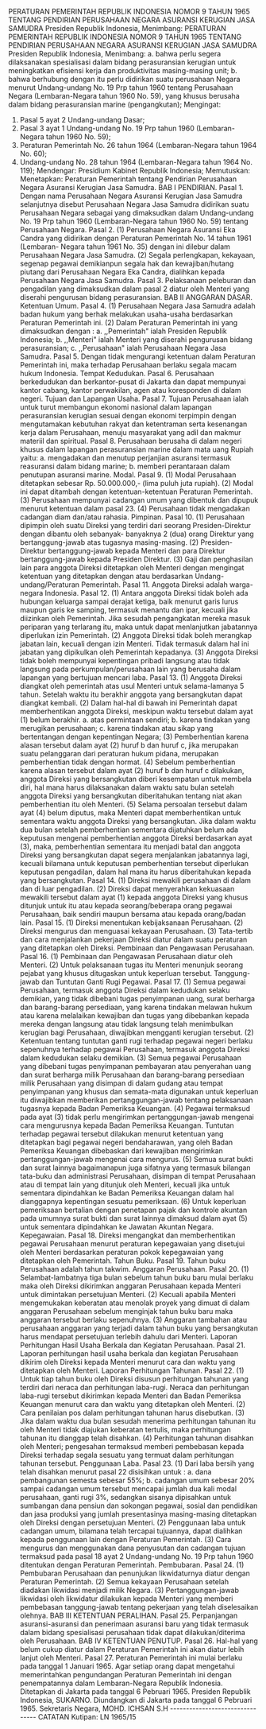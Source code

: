  PERATURAN PEMERINTAH REPUBLIK INDONESIA NOMOR 9 TAHUN 1965 TENTANG PENDIRIAN PERUSAHAAN NEGARA ASURANSI KERUGIAN JASA SAMUDRA Presiden Republik Indonesia, Menimbang: PERATURAN PEMERINTAH REPUBLIK INDONESIA NOMOR 9 TAHUN 1965 TENTANG PENDIRIAN PERUSAHAAN NEGARA ASURANSI KERUGIAN JASA SAMUDRA Presiden Republik Indonesia, Menimbang:
a. bahwa perlu segera dilaksanakan spesialisasi dalam bidang perasuransian kerugian untuk meningkatkan efisiensi kerja dan produktivitas masing-masing unit;
b. bahwa berhubung dengan itu perlu didirikan suatu perusahaan Negara menurut Undang-undang No. 19 Prp tahun 1960 tentang Perusahaan Negara (Lembaran-Negara tahun 1960 No. 59), yang khusus berusaha dalam bidang perasuransian marine (pengangkutan);
Mengingat:

1. Pasal 5 ayat 2 Undang-undang Dasar;
2. Pasal 3 ayat 1 Undang-undang No. 19 Prp tahun 1960 (Lembaran- Negara tahun 1960 No. 59);
3. Peraturan Pemerintah No. 26 tahun 1964 (Lembaran-Negara tahun 1964 No. 60);
4. Undang-undang No. 28 tahun 1964 (Lembaran-Negara tahun 1964 No. 119); Mendengar: Presidium Kabinet Republik Indonesia; Memutuskan: Menetapkan: Peraturan Pemerintah tentang Pendirian Perusahaan Negara Asuransi Kerugian Jasa Samudra. BAB I PENDIRIAN. Pasal 1. Dengan nama Perusahaan Negara Asuransi Kerugian Jasa Samudra selanjutnya disebut Perusahaan Negara Jasa Samudra didirikan suatu Perusahaan Negara sebagai yang dimaksudkan dalam Undang-undang No. 19 Prp tahun 1960 (Lembaran-Negara tahun 1960 No. 59) tentang Perusahaan Negara. Pasal 2. (1) Perusahaan Negara Asuransi Eka Candra yang didirikan dengan Peraturan Pemerintah No. 14 tahun 1961 (Lembaran- Negara tahun 1961 No. 35) dengan ini dilebur dalam Perusahaan Negara Jasa Samudra. (2) Segala perlengkapan, kekayaan, segenap pegawai demikianpun segala hak dan kewajiban/hutang piutang dari Perusahaan Negara Eka Candra, dialihkan kepada Perusahaan Negara Jasa Samudra. Pasal 3. Pelaksanaan peleburan dan pengadilan yang dimaksudkan dalam pasal 2 diatur oleh Menteri yang diserahi pengurusan bidang perasuransian. BAB II ANGGARAN DASAR. Ketentuan Umum. Pasal 4. (1) Perusahaan Negara Jasa Samudra adalah badan hukum yang berhak melakukan usaha-usaha berdasarkan Peraturan Pemerintah ini. (2) Dalam Peraturan Pemerintah ini yang dimaksudkan dengan :
a. ,,Pemerintah" ialah Presiden Republik Indonesia;
b. ,,Menteri" ialah Menteri yang diserahi pengurusan bidang perasuransian;
c. ,,Perusahaan" ialah Perusahaan Negara Jasa Samudra. Pasal 5. Dengan tidak mengurangi ketentuan dalam Peraturan Pemerintah ini, maka terhadap Perusahaan berlaku segala macam hukum Indonesia. Tempat Kedudukan. Pasal 6. Perusahaan berkedudukan dan berkantor-pusat di Jakarta dan dapat mempunyai kantor cabang, kantor perwakilan, agen atau koresponden di dalam negeri. Tujuan dan Lapangan Usaha. Pasal 7. Tujuan Perusahaan ialah untuk turut membangun ekonomi nasional dalam lapangan perasuransian kerugian sesuai dengan ekonomi terpimpin dengan mengutamakan kebutuhan rakyat dan ketentraman serta kesenangan kerja dalam Perusahaan, menuju masyarakat yang adil dan makmur materiil dan spiritual. Pasal 8. Perusahaan berusaha di dalam negeri khusus dalam lapangan perasuransian marine dalam mata uang Rupiah yaitu:
a. mengadakan dan menutup perjanjian asuransi termasuk reasuransi dalam bidang marine;
b. memberi perantaraan dalam penutupan asuransi marine. Modal. Pasal 9. (1) Modal Perusahaan ditetapkan sebesar Rp. 50.000.000,- (lima puluh juta rupiah). (2) Modal ini dapat ditambah dengan ketentuan-ketentuan Peraturan Pemerintah. (3) Perusahaan mempunyai cadangan umum yang dibentuk dan dipupuk menurut ketentuan dalam pasal 23. (4) Perusahaan tidak mengadakan cadangan diam dan/atau rahasia. Pimpinan. Pasal 10. (1) Perusahaan dipimpin oleh suatu Direksi yang terdiri dari seorang Presiden-Direktur dengan dibantu oleh sebanyak- banyaknya 2 (dua) orang Direktur yang bertanggung-jawab atas tugasnya masing-masing. (2) Presiden-Direktur bertanggung-jawab kepada Menteri dan para Direktur bertanggung-jawab kepada Presiden Direktur. (3) Gaji dan penghasilan lain para anggota Direksi ditetapkan oleh Menteri dengan mengingat ketentuan yang ditetapkan dengan atau berdasarkan Undang-undang/Peraturan Pemerintah. Pasal 11. Anggota Direksi adalah warga-negara Indonesia. Pasal 12. (1) Antara anggota Direksi tidak boleh ada hubungan keluarga sampai derajat ketiga, baik menurut garis lurus maupun garis ke samping, termasuk menantu dan ipar, kecuali jika diizinkan oleh Pemerintah. Jika sesudah pengangkatan mereka masuk periparan yang terlarang itu, maka untuk dapat menlanjutkan jabatannya diperlukan izin Pemerintah. (2) Anggota Direksi tidak boleh merangkap jabatan lain, kecuali dengan izin Menteri. Tidak termasuk dalam hal ini jabatan yang dipikulkan oleh Pemerintah kepadanya. (3) Anggota Direksi tidak boleh mempunyai kepentingan pribadi langsung atau tidak langsung pada perkumpulan/perusahaan lain yang berusaha dalam lapangan yang bertujuan mencari laba. Pasal 13. (1) Anggota Direksi diangkat oleh pemerintah atas usul Menteri untuk selama-lamanya 5 tahun. Setelah waktu itu berakhir anggota yang bersangkutan dapat diangkat kembali. (2) Dalam hal-hal di bawah ini Pemerintah dapat memberhentikan anggota Direksi, meskipun waktu tersebut dalam ayat (1) belum berakhir. a. atas permintaan sendiri;
b. karena tindakan yang merugikan perusahaan;
c. karena tindakan atau sikap yang bertentangan dengan kepentingan Negara;
(3) Pemberhentian karena alasan tersebut dalam ayat (2) huruf b dan huruf c, jika merupakan suatu pelanggaran dari peraturan hukum pidana, merupakan pemberhentian tidak dengan hormat. (4) Sebelum pemberhentian karena alasan tersebut dalam ayat (2) huruf b dan huruf c dilakukan, anggota Direksi yang bersangkutan diberi kesempatan untuk membela diri, hal mana harus dilaksanakan dalam waktu satu bulan setelah anggota Direksi yang bersangkutan diberitahukan tentang niat akan pemberhentian itu oleh Menteri. (5) Selama persoalan tersebut dalam ayat (4) belum diputus, maka Menteri dapat memberhentikan untuk sementara waktu anggota Direksi yang bersangkutan. Jika dalam waktu dua bulan setelah pemberhentian sementara dijatuhkan belum ada keputusan mengenai pemberhentian anggota Direksi berdasarkan ayat (3), maka, pemberhentian sementara itu menjadi batal dan anggota Direksi yang bersangkutan dapat segera menjalankan jabatannya lagi, kecuali bilamana untuk keputusan pemberhentian tersebut diperlukan keputusan pengadilan, dalam hal mana itu harus diberitahukan kepada yang bersangkutan. Pasal 14. (1) Direksi mewakili perusahaan di dalam dan di luar pengadilan. (2) Direksi dapat menyerahkan kekuasaan mewakili tersebut dalam ayat (1) kepada anggota Direksi yang khusus ditunjuk untuk itu atau kepada seorang/beberapa orang pegawai Perusahaan, baik sendiri maupun bersama atau kepada orang/badan lain. Pasal 15. (1) Direksi menentukan kebijaksanaan Perusahaan. (2) Direksi mengurus dan menguasai kekayaan Perusahaan. (3) Tata-tertib dan cara menjalankan pekerjaan Direksi diatur dalam suatu peraturan yang ditetapkan oleh Direksi. Pembinaan dan Pengawasan Perusahaan. Pasal 16. (1) Pembinaan dan Pengawasan Perusahaan diatur oleh Menteri. (2) Untuk pelaksanaan tugas itu Menteri menunjuk seorang pejabat yang khusus ditugaskan untuk keperluan tersebut. Tanggung-jawab dan Tuntutan Ganti Rugi Pegawai. Pasal 17. (1) Semua pegawai Perusahaan, termasuk anggota Direksi dalam kedudukan selaku demikian, yang tidak dibebani tugas penyimpanan uang, surat berharga dan barang-barang persediaan, yang karena tindakan melawan hukum atau karena melalaikan kewajiban dan tugas yang dibebankan kepada mereka dengan langsung atau tidak langsung telah menimbulkan kerugian bagi Perusahaan, diwajibkan mengganti kerugian tersebut. (2) Ketentuan tentang tuntutan ganti rugi terhadap pegawai negeri berlaku sepenuhnya terhadap pegawai Perusahaan, termasuk anggota Direksi dalam kedudukan selaku demikian. (3) Semua pegawai Perusahaan yang dibebani tugas penyimpanan pembayaran atau penyerahan uang dan surat berharga milik Perusahaan dan barang-barang persediaan milik Perusahaan yang disimpan di dalam gudang atau tempat penyimpanan yang khusus dan semata-mata digunakan untuk keperluan itu diwajibkan memberikan pertanggungan-jawab tentang pelaksanaan tugasnya kepada Badan Pemeriksa Keuangan. (4) Pegawai termaksud pada ayat (3) tidak perlu mengirimkan pertanggungan-jawab mengenai cara mengurusnya kepada Badan Pemeriksa Keuangan. Tuntutan terhadap pegawai tersebut dilakukan menurut ketentuan yang ditetapkan bagi pegawai negeri bendaharawan, yang oleh Badan Pemeriksa Keuangan dibebaskan dari kewajiban mengirimkan pertanggungan-jawab mengenai cara mengurus. (5) Semua surat bukti dan surat lainnya bagaimanapun juga sifatnya yang termasuk bilangan tata-buku dan administrasi Perusahaan, disimpan di tempat Perusahaan atau di tempat lain yang ditunjuk oleh Menteri, kecuali jika untuk sementara dipindahkan ke Badan Pemeriksa Keuangan dalam hal dianggapnya kepentingan sesuatu pemeriksaan. (6) Untuk keperluan pemeriksaan bertalian dengan penetapan pajak dan kontrole akuntan pada umumnya surat bukti dan surat lainnya dimaksud dalam ayat (5) untuk sementara dipindahkan ke Jawatan Akuntan Negara. Kepegawaian. Pasal 18. Direksi mengangkat dan memberhentikan pegawai Perusahaan menurut peraturan kepegawaian yang disetujui oleh Menteri berdasarkan peraturan pokok kepegawaian yang ditetapkan oleh Pemerintah. Tahun Buku. Pasal 19. Tahun buku Perusahaan adalah tahun takwim. Anggaran Perusahaan. Pasal 20. (1) Selambat-lambatnya tiga bulan sebelum tahun buku baru mulai berlaku maka oleh Direksi dikirimkan anggaran Perusahaan kepada Menteri untuk dimintakan persetujuan Menteri. (2) Kecuali apabila Menteri mengemukakan keberatan atau menolak proyek yang dimuat di dalam anggaran Perusahaan sebelum menginjak tahun buku baru maka anggaran tersebut berlaku sepenuhnya. (3) Anggaran tambahan atau perusahaan anggaran yang terjadi dalam tahun buku yang bersangkutan harus mendapat persetujuan terlebih dahulu dari Menteri. Laporan Perhitungan Hasil Usaha Berkala dan Kegiatan Perusahaan. Pasal 21. Laporan perhitungan hasil usaha berkala dan kegiatan Perusahaan dikirim oleh Direksi kepada Menteri menurut cara dan waktu yang ditetapkan oleh Menteri. Laporan Perhitungan Tahunan. Pasal 22. (1) Untuk tiap tahun buku oleh Direksi disusun perhitungan tahunan yang terdiri dari neraca dan perhitungan laba-rugi. Neraca dan perhitungan laba-rugi tersebut dikirimkan kepada Menteri dan Badan Pemeriksa Keuangan menurut cara dan waktu yang ditetapkan oleh Menteri. (2) Cara penilaian pos dalam perhitungan tahunan harus disebutkan. (3) Jika dalam waktu dua bulan sesudah menerima perhitungan tahunan itu oleh Menteri tidak diajukan keberatan tertulis, maka perhitungan tahunan itu dianggap telah disahkan. (4) Perhitungan tahunan disahkan oleh Menteri; pengesahan termaksud memberi pembebasan kepada Direksi terhadap segala sesuatu yang termuat dalam perhitungan tahunan tersebut. Penggunaan Laba. Pasal 23. (1) Dari laba bersih yang telah disahkan menurut pasal 22 disisihkan untuk :
a. dana pembangunan semesta sebesar 55%;
b. cadangan umum sebesar 20% sampai cadangan umum tersebut mencapai jumlah dua kali modal perusahaan, ganti rugi 3%, sedangkan sisanya dipisahkan untuk sumbangan dana pensiun dan sokongan pegawai, sosial dan pendidikan dan jasa produksi yang jumlah presentasinya masing-masing ditetapkan oleh Direksi dengan persetujuan Menteri. (2) Penggunaan laba untuk cadangan umum, bilamana telah tercapai tujuannya, dapat dialihkan kepada penggunaan lain dengan Peraturan Pemerintah. (3) Cara mengurus dan menggunakan dana penyusutan dan cadangan tujuan termaksud pada pasal 18 ayat 2 Undang-undang No. 19 Prp tahun 1960 ditentukan dengan Peraturan Pemerintah. Pembubaran. Pasal 24. (1) Pembubaran Perusahaan dan penunjukan likwidaturnya diatur dengan Peraturan Pemerintah. (2) Semua kekayaan Perusahaan setelah diadakan likwidasi menjadi milik Negara. (3) Pertanggungan-jawab likwidasi oleh likwidatur dilakukan kepada Menteri yang memberi pembebasan tanggung-jawab tentang pekerjaan yang telah diselesaikan olehnya. BAB III KETENTUAN PERALIHAN. Pasal 25. Perpanjangan asuransi-asuransi dan penerimaan asuransi baru yang tidak termasuk dalam bidang spesialisasi perusahaan tidak dapat dilakukan/diterima oleh Perusahaan. BAB IV KETENTUAN PENUTUP. Pasal 26. Hal-hal yang belum cukup diatur dalam Peraturan Pemerintah ini akan diatur lebih lanjut oleh Menteri. Pasal 27. Peraturan Pemerintah ini mulai berlaku pada tanggal 1 Januari 1965. Agar setiap orang dapat mengetahui memerintahkan pengundangan Peraturan Pemerintah ini dengan penempatannya dalam Lembaran-Negara Republik Indonesia. Ditetapkan di Jakarta pada tanggal 6 Pebruari 1965. Presiden Republik Indonesia, SUKARNO. Diundangkan di Jakarta pada tanggal 6 Pebruari 1965. Sekretaris Negara, MOHD. ICHSAN S.H -------------------------------- CATATAN Kutipan: LN 1965/15
